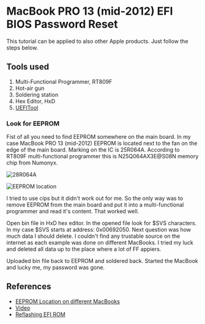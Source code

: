 # MacBook PRO 13 (mid-2012) EFI BIOS Password Reset

This tutorial can be applied to also other Apple products. Just follow the steps below.

## Tools used

1) Multi-Functional Programmer, RT809F
2) Hot-air gun
3) Soldering station
4) Hex Editor, HxD
5) [UEFITool](https://www.alisaler.com/category/softwares/uefi-tools/)

### Look for EEPROM

Fist of all you need to find EEPROM somewhere on the main board. In my case MacBook PRO 13 (mid-2012) EEPROM is located next to the fan on the edge of the main board. Marking on the IC is 25R064A. According to RT809F multi-functional programmer this is N25Q064AX3E@S08N memory chip from Numonyx. 

![28R064A](https://forum.cxem.net/uploads/monthly_2016_12/macmini.thumb.jpg.34c6cf8ff01d56a1a830dfead6247261.jpg?raw=true)

![EEPROM location](https://www.allservice.ro/forum/images/A1278-2012.jpg?raw=true)

I tried to use cips but it didn't work out for me. So the only way was to remove EEPROM from the main board and put it into a multi-functional programmer and read it's content. That worked well.

Open bin file in HxD hex editor. In the opened file look for $SVS characters. In my case $SVS starts at address: 0x00692050. Next question was how much data I should delete. I couldn't find any trustable source on the internet as each example was done on different MacBooks. I tried my luck and deleted all data up to the place where a lot of FF appiers.

Uploaded bin file back to EEPROM and soldered back. Started the MacBook and lucky me, my password was gone.

## References

- [EEPROM Location on different MacBooks](https://www.allservice.ro/forum/viewtopic.php?t=2724)
- [Video](https://www.youtube.com/watch?v=oI3V5KKKmCI)
- [Reflashing EFI ROM](https://gist.github.com/willzhang05/e5b5563cdc65514dfb7ca131e03ca4b2)
